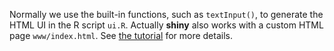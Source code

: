 Normally we use the built-in functions, such as `textInput()`, to generate
the HTML UI in the R script `ui.R`. Actually **shiny** also works with a
custom HTML page `www/index.html`. See [the
tutorial](http://rstudio.github.io/shiny/tutorial/#html-ui) for more details.
